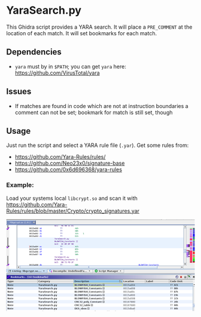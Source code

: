 # YaraSearch.py

This Ghidra script provides a YARA search.
It will place a `PRE_COMMENT` at the location of each match.
It will set bookmarks for each match.

## Dependencies

- `yara` must by in `$PATH`; you can get `yara` here: https://github.com/VirusTotal/yara

## Issues

- If matches are found in code which are not at instruction boundaries a comment can not be set; bookmark for match is still set, though

## Usage

Just run the script and select a YARA rule file (`.yar`).
Get some rules from:

- https://github.com/Yara-Rules/rules/
- https://github.com/Neo23x0/signature-base
- https://github.com/0x6d696368/yara-rules

### Example:

Load your systems local `libcrypt.so` and scan it with https://github.com/Yara-Rules/rules/blob/master/Crypto/crypto_signatures.yar

![Example of YaraSearch.py annotation in Ghidra](YaraSearch.png)
